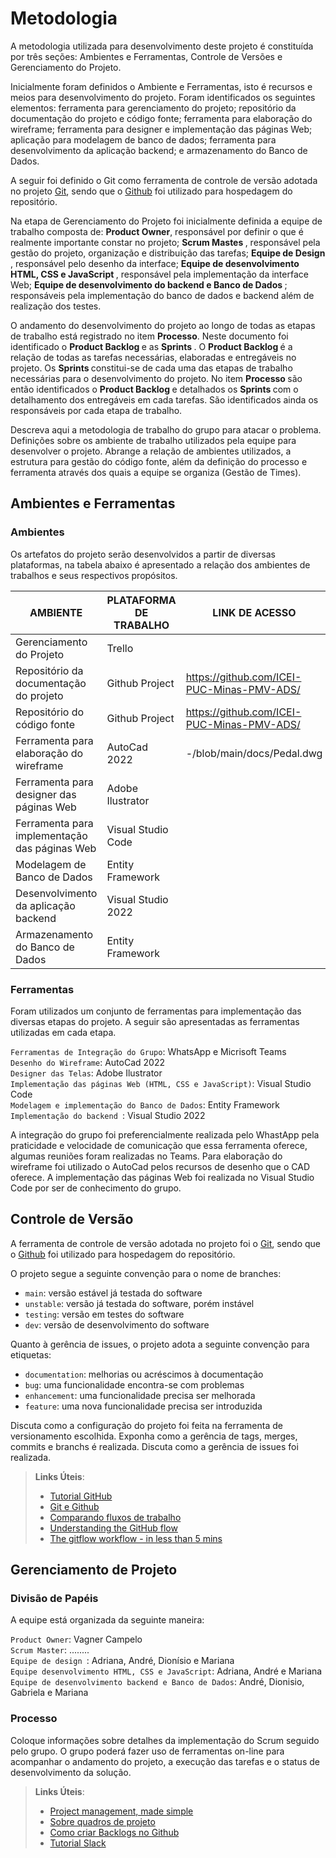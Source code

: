 
# Metodologia

A metodologia utilizada para desenvolvimento deste projeto é constituída por três seções: Ambientes e Ferramentas, Controle de Versões e Gerenciamento do Projeto. 

Inicialmente foram definidos o Ambiente e Ferramentas, isto é recursos e meios para desenvolvimento do projeto. Foram identificados os seguintes elementos: ferramenta para gerenciamento do projeto; repositório da documentação do projeto e código fonte; ferramenta para elaboração do wireframe; ferramenta para designer e implementação das páginas Web; aplicação para modelagem de banco de dados; ferramenta para desenvolvimento da aplicação backend; e armazenamento do Banco de Dados.

A seguir foi definido o Git como ferramenta de controle de versão adotada no projeto [Git](https://git-scm.com/), sendo que o [Github](https://github.com)
foi utilizado para hospedagem do repositório.

Na etapa de Gerenciamento do Projeto foi inicialmente definida a equipe de trabalho composta de: <b> Product Owner</b>, responsável por definir o que é realmente importante constar no projeto; <b> Scrum Mastes </b>, responsável pela gestão do projeto, organização e distribuição das tarefas; <b> Equipe de Design </b>, responsável pelo desenho da interface; <b> Equipe de desenvolvimento HTML, CSS e JavaScript </b>, responsável pela implementação da interface Web; <b> Equipe de desenvolvimento do backend e Banco de Dados </b>; responsáveis pela implementação do banco de dados e backend além de realização dos testes. 

O andamento do desenvolvimento do projeto ao longo de todas as etapas de trabalho está registrado no item <b>Processo</b>. 
Neste documento foi identificado o <b> Product Backlog </b> e as <b> Sprints </b>. O <b> Product Backlog </b> é a relação de todas as tarefas necessárias, elaboradas e entregáveis no projeto. Os <b> Sprints </b> constitui-se de cada uma das etapas de trabalho necessárias para o desenvolvimento do projeto.
No item <b> Processo </b> são então identificados o <b> Product Backlog </b> e detalhados os <b> Sprints </b> com o detalhamento dos entregáveis em cada tarefas. São identificados ainda os responsáveis por cada etapa de trabalho. 




Descreva aqui a metodologia de trabalho do grupo para atacar o problema. Definições sobre os ambiente de trabalho utilizados pela  equipe para desenvolver o projeto. Abrange a relação de ambientes utilizados, a estrutura para gestão do código fonte, além da definição do processo e ferramenta através dos quais a equipe se organiza (Gestão de Times).

## Ambientes e Ferramentas

### Ambientes
Os artefatos do projeto serão desenvolvidos a partir de diversas plataformas, na tabela abaixo é apresentado a relação dos ambientes de trabalhos e seus respectivos propósitos.

| AMBIENTE | PLATAFORMA DE TRABALHO | LINK DE ACESSO  |
|---------------|----------------------------------------|------------------------|
|Gerenciamento do Projeto | Trello | |
|Repositório da documentação do projeto | Github Project   | https://github.com/ICEI-PUC-Minas-PMV-ADS/  |
|Repositório do código fonte| Github Project   | https://github.com/ICEI-PUC-Minas-PMV-ADS/  |
|Ferramenta para elaboração do wireframe| AutoCad 2022  | -/blob/main/docs/Pedal.dwg |
|Ferramenta para designer das páginas Web | Adobe Ilustrator | |
|Ferramenta para implementação das páginas Web | Visual Studio Code | |
|Modelagem de Banco de Dados | Entity Framework  |  |
|Desenvolvimento da aplicação backend  | Visual Studio 2022  |  |
|Armazenamento do Banco de Dados | Entity Framework  |  |

### Ferramentas

Foram utilizados um conjunto de ferramentas para implementação das diversas etapas do projeto. A seguir são apresentadas as ferramentas utilizadas em cada etapa.

`Ferramentas de Integração do Grupo`:  WhatsApp e Micrisoft Teams <br>
`Desenho do Wireframe`: AutoCad 2022 <br>
`Designer das Telas`: Adobe Ilustrator <br>
`Implementação das páginas Web (HTML, CSS e JavaScript)`:  Visual Studio Code <br>
`Modelagem e implementação do Banco de Dados`:  Entity Framework <br>
`Implementação do backend `:  Visual Studio 2022 <br>


A integração do grupo foi preferencialmente realizada pelo WhastApp pela praticidade e velocidade de comunicação que essa ferramenta oferece, algumas reuniões foram realizadas no Teams. Para elaboração do wireframe foi utilizado o AutoCad pelos recursos de desenho que o CAD oferece. A implementação das páginas Web foi realizada no Visual Studio Code por ser de conhecimento do grupo. 


## Controle de Versão

A ferramenta de controle de versão adotada no projeto foi o
[Git](https://git-scm.com/), sendo que o [Github](https://github.com)
foi utilizado para hospedagem do repositório.

O projeto segue a seguinte convenção para o nome de branches:

- `main`: versão estável já testada do software
- `unstable`: versão já testada do software, porém instável
- `testing`: versão em testes do software
- `dev`: versão de desenvolvimento do software

Quanto à gerência de issues, o projeto adota a seguinte convenção para
etiquetas:

- `documentation`: melhorias ou acréscimos à documentação
- `bug`: uma funcionalidade encontra-se com problemas
- `enhancement`: uma funcionalidade precisa ser melhorada
- `feature`: uma nova funcionalidade precisa ser introduzida

Discuta como a configuração do projeto foi feita na ferramenta de versionamento escolhida. Exponha como a gerência de tags, merges, commits e branchs é realizada. Discuta como a gerência de issues foi realizada.

> **Links Úteis**:
> - [Tutorial GitHub](https://guides.github.com/activities/hello-world/)
> - [Git e Github](https://www.youtube.com/playlist?list=PLHz_AreHm4dm7ZULPAmadvNhH6vk9oNZA)
>  - [Comparando fluxos de trabalho](https://www.atlassian.com/br/git/tutorials/comparing-workflows)
> - [Understanding the GitHub flow](https://guides.github.com/introduction/flow/)
> - [The gitflow workflow - in less than 5 mins](https://www.youtube.com/watch?v=1SXpE08hvGs)

## Gerenciamento de Projeto

### Divisão de Papéis

A equipe está organizada da seguinte maneira:

`Product Owner`:   Vagner Campelo <br>
`Scrum Master`: ........ <br>
`Equipe de design `:   Adriana, André, Dionísio e Mariana <br>
`Equipe desenvolvimento HTML, CSS e JavaScript`:   Adriana, André e Mariana <br>
`Equipe de desenvolvimento backend e Banco de Dados`:   André, Dionisio, Gabriela e Mariana <br>



### Processo

Coloque  informações sobre detalhes da implementação do Scrum seguido pelo grupo. O grupo poderá fazer uso de ferramentas on-line para acompanhar o andamento do projeto, a execução das tarefas e o status de desenvolvimento da solução.
 
> **Links Úteis**:
> - [Project management, made simple](https://github.com/features/project-management/)
> - [Sobre quadros de projeto](https://docs.github.com/pt/github/managing-your-work-on-github/about-project-boards)
> - [Como criar Backlogs no Github](https://www.youtube.com/watch?v=RXEy6CFu9Hk)
> - [Tutorial Slack](https://slack.com/intl/en-br/)




<!---

# Metodologia

<span style="color:red">Pré-requisitos: <a href="2-Especificação do Projeto.md"> Documentação de Especificação</a></span>

Descreva aqui a metodologia de trabalho do grupo para atacar o problema. Definições sobre os ambiente de trabalho utilizados pela  equipe para desenvolver o projeto. Abrange a relação de ambientes utilizados, a estrutura para gestão do código fonte, além da definição do processo e ferramenta através dos quais a equipe se organiza (Gestão de Times).

## Controle de Versão

A ferramenta de controle de versão adotada no projeto foi o
[Git](https://git-scm.com/), sendo que o [Github](https://github.com)
foi utilizado para hospedagem do repositório.

O projeto segue a seguinte convenção para o nome de branches:

- `main`: versão estável já testada do software
- `unstable`: versão já testada do software, porém instável
- `testing`: versão em testes do software
- `dev`: versão de desenvolvimento do software

Quanto à gerência de issues, o projeto adota a seguinte convenção para
etiquetas:

- `documentation`: melhorias ou acréscimos à documentação
- `bug`: uma funcionalidade encontra-se com problemas
- `enhancement`: uma funcionalidade precisa ser melhorada
- `feature`: uma nova funcionalidade precisa ser introduzida

Discuta como a configuração do projeto foi feita na ferramenta de versionamento escolhida. Exponha como a gerência de tags, merges, commits e branchs é realizada. Discuta como a gerência de issues foi realizada.

> **Links Úteis**:
> - [Tutorial GitHub](https://guides.github.com/activities/hello-world/)
> - [Git e Github](https://www.youtube.com/playlist?list=PLHz_AreHm4dm7ZULPAmadvNhH6vk9oNZA)
>  - [Comparando fluxos de trabalho](https://www.atlassian.com/br/git/tutorials/comparing-workflows)
> - [Understanding the GitHub flow](https://guides.github.com/introduction/flow/)
> - [The gitflow workflow - in less than 5 mins](https://www.youtube.com/watch?v=1SXpE08hvGs)

## Gerenciamento de Projeto

### Divisão de Papéis

Apresente a divisão de papéis entre os membros do grupo.

> **Links Úteis**:
> - [11 Passos Essenciais para Implantar Scrum no seu 
> Projeto](https://mindmaster.com.br/scrum-11-passos/)
> - [Scrum em 9 minutos](https://www.youtube.com/watch?v=XfvQWnRgxG0)

### Processo

Coloque  informações sobre detalhes da implementação do Scrum seguido pelo grupo. O grupo poderá fazer uso de ferramentas on-line para acompanhar o andamento do projeto, a execução das tarefas e o status de desenvolvimento da solução.
 
> **Links Úteis**:
> - [Project management, made simple](https://github.com/features/project-management/)
> - [Sobre quadros de projeto](https://docs.github.com/pt/github/managing-your-work-on-github/about-project-boards)
> - [Como criar Backlogs no Github](https://www.youtube.com/watch?v=RXEy6CFu9Hk)
> - [Tutorial Slack](https://slack.com/intl/en-br/)

### Ferramentas

As ferramentas empregadas no projeto são:

- Editor de código.
- Ferramentas de comunicação
- Ferramentas de desenho de tela (_wireframing_)

O editor de código foi escolhido porque ele possui uma integração com o
sistema de versão. As ferramentas de comunicação utilizadas possuem
integração semelhante e por isso foram selecionadas. Por fim, para criar
diagramas utilizamos essa ferramenta por melhor captar as
necessidades da nossa solução.

Liste quais ferramentas foram empregadas no desenvolvimento do projeto, justificando a escolha delas, sempre que possível.
 
> **Possíveis Ferramentas que auxiliarão no gerenciamento**: 
> - [Slack](https://slack.com/)
> - [Github](https://github.com/)


-->
